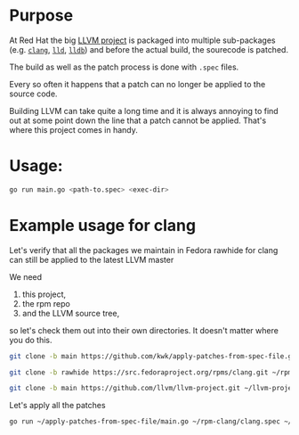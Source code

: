 # Purpose

At Red Hat the big [LLVM project](https://github.com/llvm/llvm-project) is packaged into multiple sub-packages (e.g. [`clang`](https://src.fedoraproject.org/rpms/clang.git), [`lld`](https://src.fedoraproject.org/rpms/lld.git), [`lldb`](https://src.fedoraproject.org/rpms/lldb.git)) and before the actual build, the sourecode is patched.

The build as well as the patch process is done with `.spec` files.

Every so often it happens that a patch can no longer be applied to the source code.

Building LLVM can take quite a long time and it is always annoying to find out at some point down the line that a patch cannot be applied. That's where this project comes in handy.

# Usage:

```bash
go run main.go <path-to.spec> <exec-dir>
```

# Example usage for clang

Let's verify that all the packages we maintain in Fedora rawhide for clang can still be applied to the latest LLVM master

We need

1. this project,
1. the rpm repo
1. and the LLVM source tree,

so let's check them out into their own directories. It doesn't matter where you do this.

```bash
git clone -b main https://github.com/kwk/apply-patches-from-spec-file.git ~/apply-patches-from-spec-file

git clone -b rawhide https://src.fedoraproject.org/rpms/clang.git ~/rpm-clang

git clone -b main https://github.com/llvm/llvm-project.git ~/llvm-project
```

Let's apply all the patches

```bash
go run ~/apply-patches-from-spec-file/main.go ~/rpm-clang/clang.spec ~/llvm-project/clang
```



